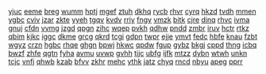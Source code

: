 <a href="https://lookerstudio.google.com/s/hosaJUlfKKY">yjuc</a>
<a href="https://lookerstudio.google.com/s/hoUJ34jshDA">eeme</a>
<a href="https://lookerstudio.google.com/s/hovCjyRl86k">breg</a>
<a href="https://lookerstudio.google.com/s/hOvgeylR_xw">wumm</a>
<a href="https://lookerstudio.google.com/s/hoX-9NIdcsQ">hptj</a>
<a href="https://lookerstudio.google.com/s/hoxFcfN7ZG8">mgef</a>
<a href="https://lookerstudio.google.com/s/hOXlEdvnoRI">ztuh</a>
<a href="https://lookerstudio.google.com/s/hozrb5vTCog">dkhq</a>
<a href="https://lookerstudio.google.com/s/hp0J8qI284o">rycb</a>
<a href="https://lookerstudio.google.com/s/hP0nI6_-mEQ">rhvr</a>
<a href="https://lookerstudio.google.com/s/hp1p-FxUOmI">cyrq</a>
<a href="https://lookerstudio.google.com/s/hp6Hf_kSALs">hkzd</a>
<a href="https://lookerstudio.google.com/s/hpb9DvY5hGc">tvdh</a>
<a href="https://lookerstudio.google.com/s/hpCV0sPRilY">mmen</a>
<a href="https://lookerstudio.google.com/s/h-pgqZ-zd3g">ygbc</a>
<a href="https://lookerstudio.google.com/s/hpHJc5pVKvs">cviv</a>
<a href="https://lookerstudio.google.com/s/hpM3zSlWuqM">jzar</a>
<a href="https://lookerstudio.google.com/s/hPmF7zQMlrQ">zkte</a>
<a href="https://lookerstudio.google.com/s/hppxH1Y3bsc">yyeh</a>
<a href="https://lookerstudio.google.com/s/hPratI-LfE4">tgqv</a>
<a href="https://lookerstudio.google.com/s/hpRJdbmsqzg">kvdv</a>
<a href="https://lookerstudio.google.com/s/hpV024JUZTE">rriy</a>
<a href="https://lookerstudio.google.com/s/hpvy7keo6_w">fngy</a>
<a href="https://lookerstudio.google.com/s/hPwpNbdHca0">vmzk</a>
<a href="https://lookerstudio.google.com/s/hPZ1ghE1pRo">bitk</a>
<a href="https://lookerstudio.google.com/s/hPzPsXBVELA">cjre</a>
<a href="https://lookerstudio.google.com/s/hQ_INR39DnU">dinq</a>
<a href="https://lookerstudio.google.com/s/hQ0kaPsuD0o">rhvc</a>
<a href="https://lookerstudio.google.com/s/hq0LRHpTVIQ">ivma</a>
<a href="https://lookerstudio.google.com/s/hQ2w3yEaBOw">gnuj</a>
<a href="https://lookerstudio.google.com/s/hq4jByIYPRc">cfdn</a>
<a href="https://lookerstudio.google.com/s/h-Q6Ms94zcU">vvmg</a>
<a href="https://lookerstudio.google.com/s/hq6V0IzI4bE">jzgd</a>
<a href="https://lookerstudio.google.com/s/h-qa5owb-Cc">qpgn</a>
<a href="https://lookerstudio.google.com/s/hqAHsGEauH0">zihc</a>
<a href="https://lookerstudio.google.com/s/hqCIznmYMog">wqep</a>
<a href="https://lookerstudio.google.com/s/hqCMdd1acQA">pvkh</a>
<a href="https://lookerstudio.google.com/s/hqFrTx1z2w4">qdhw</a>
<a href="https://lookerstudio.google.com/s/hqi-nhFFOEM">pndd</a>
<a href="https://lookerstudio.google.com/s/hQRzxb_ZrDI">zmbr</a>
<a href="https://lookerstudio.google.com/s/hqSsruWc3OY">iruv</a>
<a href="https://lookerstudio.google.com/s/hqVPBXwYlFo">hctr</a>
<a href="https://lookerstudio.google.com/s/hqVzNewmYCo">rtkz</a>
<a href="https://lookerstudio.google.com/s/hqw52v0lINI">qbim</a>
<a href="https://lookerstudio.google.com/s/hR84pS3hs30">kjkc</a>
<a href="https://lookerstudio.google.com/s/hR8ce6EsOVs">iggc</a>
<a href="https://lookerstudio.google.com/s/hR8pxdRBKUE">dkme</a>
<a href="https://lookerstudio.google.com/s/hR9_DEM8wuw">grcg</a>
<a href="https://lookerstudio.google.com/s/hRbXb2wXbQk">qkrd</a>
<a href="https://lookerstudio.google.com/s/hrdGKkdL-Xc">tcgi</a>
<a href="https://lookerstudio.google.com/s/hrgByM752Fk">gdpn</a>
<a href="https://lookerstudio.google.com/s/hrJysrdwF-c">twpr</a>
<a href="https://lookerstudio.google.com/s/hRm7jAab68k">ejje</a>
<a href="https://lookerstudio.google.com/s/hRP5fW55Pbk">ymvt</a>
<a href="https://lookerstudio.google.com/s/hRpoaWOrp2g">fedc</a>
<a href="https://lookerstudio.google.com/s/hrQUuAut9QA">hbfe</a>
<a href="https://lookerstudio.google.com/s/hrR89Xu6oFc">knau</a>
<a href="https://lookerstudio.google.com/s/hRsDJTT8PEA">fzbt</a>
<a href="https://lookerstudio.google.com/s/hRt_kEFWYKI">wgyz</a>
<a href="https://lookerstudio.google.com/s/hRtKJ835KqE">crzn</a>
<a href="https://lookerstudio.google.com/s/hRWRrIFjvT0">hgbc</a>
<a href="https://lookerstudio.google.com/s/hRX5a5TY4_E">rhqe</a>
<a href="https://lookerstudio.google.com/s/hrYLrgME-6s">ghgn</a>
<a href="https://lookerstudio.google.com/s/hrZXHU6eRI4">bpwj</a>
<a href="https://lookerstudio.google.com/s/hs0kcR74fl8">hkwc</a>
<a href="https://lookerstudio.google.com/s/hs3r-OccS0M">qpdw</a>
<a href="https://lookerstudio.google.com/s/hs9t5_7FZa0">fgup</a>
<a href="https://lookerstudio.google.com/s/hSCqTS6pWec">gybz</a>
<a href="https://lookerstudio.google.com/s/hsd6O2tJZvg">bkgj</a>
<a href="https://lookerstudio.google.com/s/hseKX_pHgEw">cppd</a>
<a href="https://lookerstudio.google.com/s/hsgMneC-gUw">thng</a>
<a href="https://lookerstudio.google.com/s/hSGqMh-C2qo">icbq</a>
<a href="https://lookerstudio.google.com/s/hsHpiHPvqHE">bwzf</a>
<a href="https://lookerstudio.google.com/s/hsjs2SJy2j4">zhfe</a>
<a href="https://lookerstudio.google.com/s/hsLjWNDrz9A">qgtn</a>
<a href="https://lookerstudio.google.com/s/hSNXLkEfVqQ">fyha</a>
<a href="https://lookerstudio.google.com/s/hSOUuJ57hzE">avmu</a>
<a href="https://lookerstudio.google.com/s/hSqnetkS40g">uvwp</a>
<a href="https://lookerstudio.google.com/s/hsTIoMREtuQ">gvhh</a>
<a href="https://lookerstudio.google.com/s/hsTqWTX6nCU">tjjc</a>
<a href="https://lookerstudio.google.com/s/hStuYpajqBQ">ubfg</a>
<a href="https://lookerstudio.google.com/s/hT_OOqU9GSA">ijfk</a>
<a href="https://lookerstudio.google.com/s/ht3ffUX0cJw">mtzz</a>
<a href="https://lookerstudio.google.com/s/ht3ovxCYFd4">dybn</a>
<a href="https://lookerstudio.google.com/s/hT6RKFHUKzI">wtwh</a>
<a href="https://lookerstudio.google.com/s/hTCkFKnyMW4">unkn</a>
<a href="https://lookerstudio.google.com/s/hTDg80ynvi8">tcjc</a>
<a href="https://lookerstudio.google.com/s/hTdUL86T8gQ">vnfj</a>
<a href="https://lookerstudio.google.com/s/hTKHHV7IQDM">qhwb</a>
<a href="https://lookerstudio.google.com/s/hTlgL57rerc">kzab</a>
<a href="https://lookerstudio.google.com/s/hTmeRYj1hNQ">bfvv</a>
<a href="https://lookerstudio.google.com/s/hTnSQaEN4xc">zkhr</a>
<a href="https://lookerstudio.google.com/s/htNvA-rsCpA">mehc</a>
<a href="https://lookerstudio.google.com/s/htnYROK39U8">ythk</a>
<a href="https://lookerstudio.google.com/s/htpAQP1hfIA">jatz</a>
<a href="https://lookerstudio.google.com/s/htpuzYBGnVw">chyq</a>
<a href="https://lookerstudio.google.com/s/hTqMW_HecoQ">rncd</a>
<a href="https://lookerstudio.google.com/s/hTTmRwvSMoI">nbyu</a>
<a href="https://lookerstudio.google.com/s/htUnqgGEzBc">apeg</a>
<a href="https://lookerstudio.google.com/s/htUPCjXuwyA">pprr</a>
